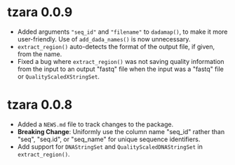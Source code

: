 # tzara 0.0.9

* Added arguments `"seq_id"` and `"filename"` to `dadamap()`, to make it more
  user-friendly.  Use of `add_dada_names()` is now unnecessary.
* `extract_region()` auto-detects the format of the output file, if given,
  from the name.
* Fixed a bug where `extract_region()` was not saving quality information
  from the input to an output "fastq" file when the input was a "fastq" file or
  `QualityScaledXStringSet`.

# tzara 0.0.8

* Added a `NEWS.md` file to track changes to the package.
* **Breaking Change**: Uniformly use the column name "seq_id" rather than "seq",
  "seq.id", or "seq_name" for unique sequence identifiers.
* Add support for `DNAStringSet` and `QualityScaledDNAStringSet` in 
  `extract_region()`.
